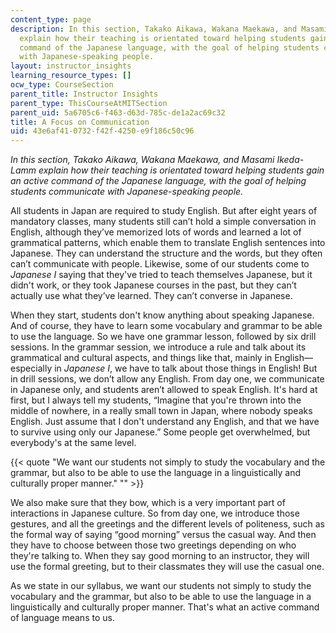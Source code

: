 ```yaml
---
content_type: page
description: In this section, Takako Aikawa, Wakana Maekawa, and Masami Ikeda-Lamm
  explain how their teaching is orientated toward helping students gain an active
  command of the Japanese language, with the goal of helping students communicate
  with Japanese-speaking people.
layout: instructor_insights
learning_resource_types: []
ocw_type: CourseSection
parent_title: Instructor Insights
parent_type: ThisCourseAtMITSection
parent_uid: 5a6705c6-f463-d63d-785c-de1a2ac69c32
title: A Focus on Communication
uid: 43e6af41-0732-f42f-4250-e9f186c50c96
---
```


_In this section, Takako Aikawa, Wakana Maekawa, and Masami Ikeda-Lamm explain how their teaching is orientated toward helping students gain an active command of the Japanese language, with the goal of helping students communicate with Japanese-speaking people._

All students in Japan are required to study English. But after eight years of mandatory classes, many students still can’t hold a simple conversation in English, although they’ve memorized lots of words and learned a lot of grammatical patterns, which enable them to translate English sentences into Japanese. They can understand the structure and the words, but they often can’t communicate with people. Likewise, some of our students come to _Japanese I_ saying that they've tried to teach themselves Japanese, but it didn't work, or they took Japanese courses in the past, but they can’t actually use what they’ve learned. They can’t converse in Japanese.

When they start, students don't know anything about speaking Japanese. And of course, they have to learn some vocabulary and grammar to be able to use the language. So we have one grammar lesson, followed by six drill sessions. In the grammar session, we introduce a rule and talk about its grammatical and cultural aspects, and things like that, mainly in English—especially in _Japanese I_, we have to talk about those things in English! But in drill sessions, we don’t allow any English. From day one, we communicate in Japanese only, and students aren’t allowed to speak English. It's hard at first, but I always tell my students, “Imagine that you're thrown into the middle of nowhere, in a really small town in Japan, where nobody speaks English. Just assume that I don't understand any English, and that we have to survive using only our Japanese.” Some people get overwhelmed, but everybody's at the same level.

{{< quote "We want our students not simply to study the vocabulary and the grammar, but also to be able to use the language in a linguistically and culturally proper manner." "" >}}

We also make sure that they bow, which is a very important part of interactions in Japanese culture. So from day one, we introduce those gestures, and all the greetings and the different levels of politeness, such as the formal way of saying “good morning” versus the casual way. And then they have to choose between those two greetings depending on who they're talking to. When they say good morning to an instructor, they will use the formal greeting, but to their classmates they will use the casual one.

As we state in our syllabus, we want our students not simply to study the vocabulary and the grammar, but also to be able to use the language in a linguistically and culturally proper manner. That's what an active command of language means to us.